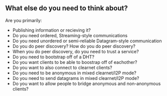 
What else do you need to think about?
-------------------------------------

Are you primarily:

  - Publishing information or recieving it?
  - Do you need ordered, Streaming-style communications
  - Do you need unordered or semi-reliable Datagram-style communication
  - Do you do peer discovery? How do you do peer discovery?
  - When you do peer discovery, do you need to trust a service?
  - Do you need to bootstrap off of a DHT?
  - Do you want clients to be able to boostrap off of eachother?
  - Do you want to also connect to clearnet clients?
  - Do you need to be anonymous in mixed clearnet/I2P mode?
  - Do you need to send datagrams in mixed clearnet/I2P mode?
  - Do you want to allow people to bridge anonymous and non-anonymous clients?
